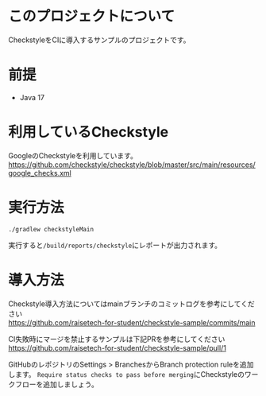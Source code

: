 # このプロジェクトについて

CheckstyleをCIに導入するサンプルのプロジェクトです。

# 前提
- Java 17

# 利用しているCheckstyle

GoogleのCheckstyleを利用しています。  
https://github.com/checkstyle/checkstyle/blob/master/src/main/resources/google_checks.xml

# 実行方法
`./gradlew checkstyleMain`

実行すると`/build/reports/checkstyle`にレポートが出力されます。  


# 導入方法

Checkstyle導入方法についてはmainブランチのコミットログを参考にしてください  
https://github.com/raisetech-for-student/checkstyle-sample/commits/main

CI失敗時にマージを禁止するサンプルは下記PRを参考にしてください  
https://github.com/raisetech-for-student/checkstyle-sample/pull/1

GitHubのレポジトリのSettings > BranchesからBranch protection ruleを追加します。
`Require status checks to pass before merging`にCheckstyleのワークフローを追加しましょう。
